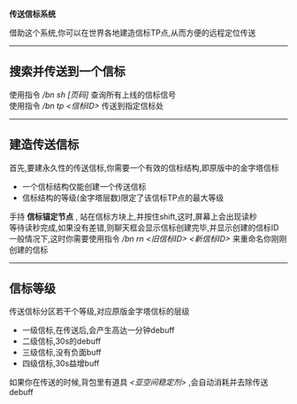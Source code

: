 **传送信标系统**

借助这个系统,你可以在世界各地建造信标TP点,从而方便的远程定位传送  

***  
## 搜索并传送到一个信标
使用指令 */bn sh [页码]* 查询所有上线的信标信号  
使用指令 */bn tp <信标ID>* 传送到指定信标处

***  
## 建造传送信标
首先,要建永久性的传送信标,你需要一个有效的信标结构,即原版中的金字塔信标
* 一个信标结构仅能创建一个传送信标
* 信标结构的等级(金字塔层数)限定了该信标TP点的最大等级  

手持 **信标锚定节点** , 站在信标方块上,并按住shift,这时,屏幕上会出现读秒  
等待读秒完成,如果没有差错,则聊天框会显示信标创建完毕,并显示创建的信标ID   
一般情况下,这时你需要使用指令 */bn rn <旧信标ID> <新信标ID>* 来重命名你刚刚创建的信标

***
## 信标等级
传送信标分区若干个等级,对应原版金字塔信标的层级  
* 一级信标,在传送后,会产生高达一分钟debuff
* 二级信标,30s的debuff
* 三级信标,没有负面buff
* 四级信标,30s益增buff

如果你在传送的时候,背包里有道具 *<亚空间稳定剂>* ,会自动消耗并去除传送debuff